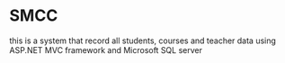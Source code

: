 # SMCC
this is a system that record all students, courses and teacher data using ASP.NET MVC framework and Microsoft SQL server 
